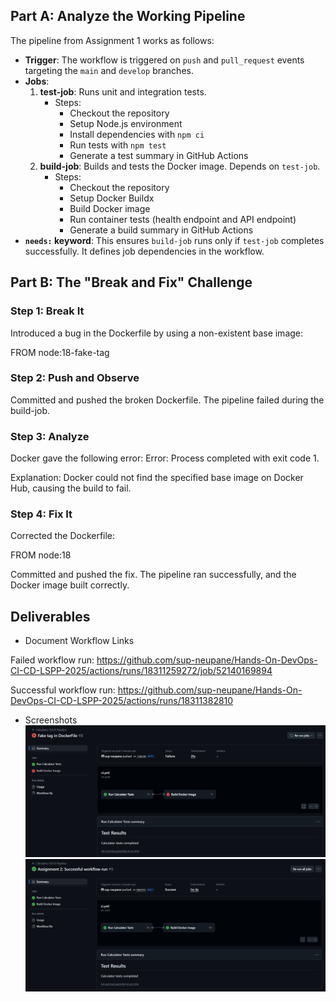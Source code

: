 ## Part A: Analyze the Working Pipeline

The pipeline from Assignment 1 works as follows:

- **Trigger**: The workflow is triggered on `push` and `pull_request` events targeting the `main` and `develop` branches.
- **Jobs**:
  1. **test-job**: Runs unit and integration tests.
     - Steps:
       - Checkout the repository
       - Setup Node.js environment
       - Install dependencies with `npm ci`
       - Run tests with `npm test`
       - Generate a test summary in GitHub Actions
  2. **build-job**: Builds and tests the Docker image. Depends on `test-job`.
     - Steps:
       - Checkout the repository
       - Setup Docker Buildx
       - Build Docker image
       - Run container tests (health endpoint and API endpoint)
       - Generate a build summary in GitHub Actions
- **`needs:` keyword**: This ensures `build-job` runs only if `test-job` completes successfully. It defines job dependencies in the workflow.


## Part B: The "Break and Fix" Challenge

### Step 1: Break It
Introduced a bug in the Dockerfile by using a non-existent base image:

FROM node:18-fake-tag

### Step 2: Push and Observe

Committed and pushed the broken Dockerfile. The pipeline failed during the build-job.

### Step 3: Analyze

Docker gave the following error:
Error: Process completed with exit code 1.

Explanation: Docker could not find the specified base image on Docker Hub, causing the build to fail.

### Step 4: Fix It

Corrected the Dockerfile:

FROM node:18


Committed and pushed the fix. The pipeline ran successfully, and the Docker image built correctly.



## Deliverables
- Document Workflow Links

Failed workflow run: https://github.com/sup-neupane/Hands-On-DevOps-CI-CD-LSPP-2025/actions/runs/18311259272/job/52140169894 

Successful workflow run: https://github.com/sup-neupane/Hands-On-DevOps-CI-CD-LSPP-2025/actions/runs/18311382810

- Screenshots
![Fail Case](screenshots/SS1.png)
![Pass Case](screenshots/SS2.png)



